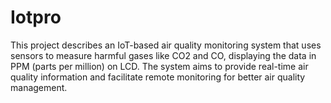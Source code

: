 # Iotpro
This project describes an IoT-based air quality monitoring system that uses sensors to measure harmful gases like CO2 and CO, displaying the data in PPM (parts per million) on LCD.
The system aims to provide real-time air quality information and facilitate remote monitoring for better air quality management.
